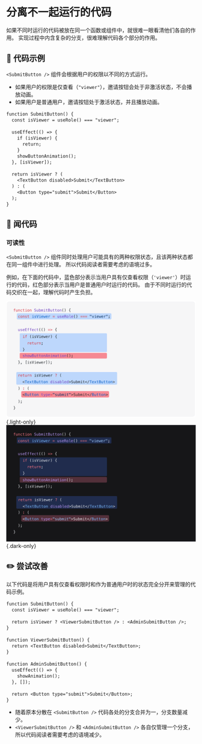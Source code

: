 # 分离不一起运行的代码

<div style="margin-top: 16px">
<Badge type="info" text="可读性" />
</div>

如果不同时运行的代码被放在同一个函数或组件中，就很难一眼看清他们各自的作用。
实现过程中内含复杂的分支，很难理解代码各个部分的作用。

## 📝 代码示例

`<SubmitButton />` 组件会根据用户的权限以不同的方式运行。

- 如果用户的权限是仅查看（`"viewer"`），邀请按钮会处于非激活状态，不会播放动画。
- 如果用户是普通用户，邀请按钮处于激活状态，并且播放动画。

```tsx
function SubmitButton() {
  const isViewer = useRole() === "viewer";

  useEffect(() => {
    if (isViewer) {
      return;
    }
    showButtonAnimation();
  }, [isViewer]);

  return isViewer ? (
    <TextButton disabled>Submit</TextButton>
  ) : (
    <Button type="submit">Submit</Button>
  );
}
```

## 👃 闻代码

### 可读性

`<SubmitButton />` 组件同时处理用户可能具有的两种权限状态，且该两种状态都在同一组件中进行处理。
所以代码阅读者需要考虑的语境过多。

例如，在下面的代码中，蓝色部分表示当用户具有仅查看权限（`'viewer'`）时运行的代码，红色部分表示当用户是普通用户时运行的代码。
由于不同时运行的代码交织在一起，理解代码时产生负担。

![](../../../images/examples/submit-button.png){.light-only}
![](../../../images/examples/submit-button-dark.png){.dark-only}

## ✏️ 尝试改善

以下代码是将用户具有仅查看权限时和作为普通用户时的状态完全分开来管理的代码示例。

```tsx
function SubmitButton() {
  const isViewer = useRole() === "viewer";

  return isViewer ? <ViewerSubmitButton /> : <AdminSubmitButton />;
}

function ViewerSubmitButton() {
  return <TextButton disabled>Submit</TextButton>;
}

function AdminSubmitButton() {
  useEffect(() => {
    showAnimation();
  }, []);

  return <Button type="submit">Submit</Button>;
}
```

- 随着原本分散在 `<SubmitButton />` 代码各处的分支合并为一，分支数量减少。
- `<ViewerSubmitButton />` 和 `<AdminSubmitButton />` 各自仅管理一个分支，所以代码阅读者需要考虑的语境减少。
